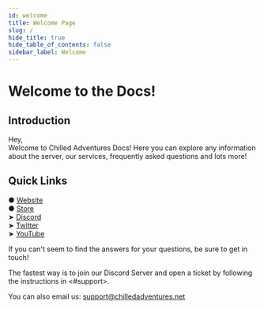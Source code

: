 ```yaml
---
id: welcome
title: Welcome Page
slug: /
hide_title: true
hide_table_of_contents: false
sidebar_label: Welcome
---
```


<div class="text--center">
<h1>Welcome to the Docs!</h1>
</div>

## Introduction

Hey,  
Welcome to Chilled Adventures Docs! Here you can explore any information about the server, our services, frequently asked questions and lots more!

## Quick Links

● [Website](https://www.chilledadventures.net)  
● [Store](https://www.chilledadventures.net/store)  
➤ [Discord](https://discord.chilledadventures.net)  
➤ [Twitter](https://twitter.com/ChilledServer)  
➤ [YouTube](https://www.youtube.com/channel/UC_mYNWh2KvJxx7gtVOwGqAg)  

If you can't seem to find the answers for your questions, be sure to get in touch!  

The fastest way is to join our Discord Server and open a ticket by following the instructions in <#support>.  

You can also email us: [support@chilledadventures.net](mailto:support@chilledadventures.net)